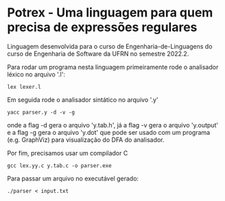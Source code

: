 # Potrex - Uma linguagem para quem precisa de expressões regulares

Linguagem desenvolvida para o curso de Engenharia-de-Linguagens do curso de Engenharia de Software da UFRN no semestre 2022.2.

Para rodar um programa nesta linguagem primeiramente rode o analisador léxico no arquivo '.l':
```
lex lexer.l
```
Em seguida rode o analisador sintático no arquivo '.y' 
 ```
yacc parser.y -d -v -g
```
onde a flag -d gera o arquivo 'y.tab.h', já a flag -v gera o arquivo 'y.output' e a flag -g gera o arquivo 'y.dot' que pode ser usado com um programa (e.g. GraphViz) para visualização do DFA do analisador.

Por fim, precisamos usar um compilador C 
```
gcc lex.yy.c y.tab.c -o parser.exe 
```
Para passar um arquivo no executável gerado:
```
./parser < input.txt
```